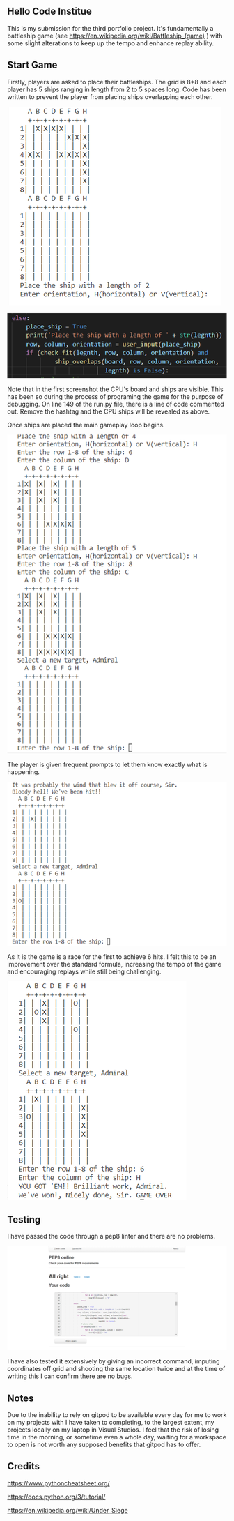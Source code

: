 ## Hello Code Institue

This is my submission for the third portfolio project. It's fundamentally a battleship game (see https://en.wikipedia.org/wiki/Battleship_(game) ) with some slight alterations to keep up the tempo and enhance replay ability.

## Start Game

Firstly, players are asked to place their battleships. The grid is 8*8 and each player has 5 ships ranging in length from 2 to 5 spaces long. Code has been written to prevent the player from placing ships overlapping each other.

![ScreenShot](assets/BATTLESHIP-1.png)

![ScreenShot](assets/BATTLESHIP-CODE.png)

Note that in the first screenshot the CPU's board and ships are visible. This has been so during the process of programing the game for the purpose of debugging. On line 149 of the run.py file, there is a line of code commented out. Remove the hashtag and the CPU ships will be revealed as above.

Once ships are placed the main gameplay loop begins.

![ScreenShot](assets/BATTLESHIP-2.png)

The player is given frequent prompts to let them know exactly what is happening.

![ScreenShot](assets/BATTLESHIP-3.png)

As it is the game is a race for the first to achieve 6 hits. I felt this to be an improvement over the standard formula, increasing the tempo of the game and encouraging replays while still being challenging.

![ScreenShot](assets/BATTLESHIP-5.png)

## Testing

I have passed the code through a pep8 linter and there are no problems.

![ScreenShot](assets/PEP8.png)

I have also tested it extensively by giving an incorrect command, imputing coordinates off grid and shooting the same location twice and at the time of writing this I can confirm there are no bugs.

## Notes 
Due to the inability to rely on gitpod to be available every day for me to work on my projects with I have taken to completing, to the largest extent, my projects locally on my laptop in Visual Studios. I feel that the risk of losing time in the morning, or sometime even a whole day, waiting for a workspace to open is not worth any supposed benefits that gitpod has to offer.

## Credits
https://www.pythoncheatsheet.org/

https://docs.python.org/3/tutorial/

https://en.wikipedia.org/wiki/Under_Siege